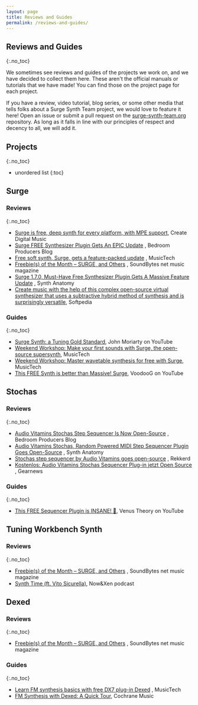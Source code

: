 ```yaml
---
layout: page
title: Reviews and Guides
permalink: /reviews-and-guides/
---
```


## Reviews and Guides
{:.no_toc}

We sometimes see reviews and guides of the projects we work on, and we have decided to collect
them here. These aren't the official manuals or tutorials that we have made! You can find those
on the project page for each project.

If you have a review, video tutorial, blog series, or some other media that tells folks about a
Surge Synth Team project, we would love to feature it here! Open an issue or submit a pull request on the
[surge-synth-team.org](https://github.com/surge-synthesizer/surge-synth-team.org) repository. 
As long as it falls in line with our principles of respect and decency to all, we will add it.


## Projects
{:.no_toc}

* unordered list
{:toc}


## Surge

### Reviews
{:.no_toc}

- [Surge is free, deep synth for every platform, with MPE support](https://cdm.link/2019/04/surge-free-deep-synth-mpe/), Create Digital Music
- [Surge FREE Synthesizer Plugin Gets An EPIC Update](https://bedroomproducersblog.com/2020/07/30/surge-synth-update/)
  , Bedroom Producers Blog
- [Free soft synth, Surge, gets a feature-packed update](https://www.musictech.net/news/free-soft-synth-surge-gets-a-feature-packed-update/)
  , MusicTech
- [Freebie(s) of the Month – SURGE, and Others](https://soundbytesmag.net/freebies-of-the-month-surge-and-others/)
  , SoundBytes net music magazine
- [Surge 1.7.0, Must-Have Free Synthesizer Plugin Gets A Massive Feature Update](https://www.synthanatomy.com/2020/07/surge-1-7-0-must-have-free-synthesizer-plugin-gets-a-massive-feature-update.html)
  , Synth Anatomy
- [Create music with the help of this complex open-source virtual synthesizer that uses a subtractive hybrid method of synthesis and is surprisingly versatile](https://www.softpedia.com/get/Multimedia/Audio/Audio-Mixers-Synthesizers/Surge-Synthesizer.shtml), Softpedia

### Guides
{:.no_toc}

- [Surge Synth: a Tuning Gold Standard](https://www.youtube.com/watch?v=mjgZVmhUC30), John Moriarty on YouTube
- [Weekend Workshop: Make your first sounds with Surge, the open-source supersynth](https://www.musictech.net/tutorials/weekend-workshop-first-sounds-surgesupersynth/), MusicTech
- [Weekend Workshop: Master wavetable synthesis for free with Surge](https://www.musictech.net/tutorials/weekend-workshop-master-wavetable-synthesis-for-free-with-surge/), MusicTech
- [This FREE Synth is better than Massive! Surge](https://www.youtube.com/watch?v=b9nZMV9gv1U), VoodooG on YouTube

## Stochas

### Reviews
{:.no_toc}

- [Audio Vitamins Stochas Step Sequencer Is Now Open-Source](https://bedroomproducersblog.com/2020/08/23/stochas-open-source/)
  , Bedroom Producers Blog
- [Audio Vitamins Stochas, Random Powered MIDI Step Sequencer Plugin Goes Open-Source](https://www.synthanatomy.com/2020/08/audio-vitamins-stochas-random-powered-midi-step-sequencer-plugin-goes-open-source.html)
  , Synth Anatomy
- [Stochas step sequencer by Audio Vitamins goes open-source](https://rekkerd.org/stochas-step-sequencer-by-audio-vitamins-goes-open-source/)
  , Rekkerd
- [Kostenlos: Audio Vitamins Stochas Sequencer Plug-in jetzt Open Source](https://www.gearnews.de/kostenlos-audio-vitamins-stochas-sequencer-plug-in-open-source/)
  , Gearnews

### Guides
{:.no_toc}

- [This FREE Sequencer Plugin is INSANE! 🤯](https://www.youtube.com/watch?v=Wyx8cz7oxLI), Venus Theory on YouTube

## Tuning Workbench Synth

### Reviews
{:.no_toc}

- [Freebie(s) of the Month – SURGE, and Others](https://soundbytesmag.net/freebies-of-the-month-surge-and-others/)
  , SoundBytes net music magazine
- [Synth Time (ft. Vito Sicurella)](https://www.patreon.com/posts/034b-bonus-synth-35474052), Now&Xen podcast

## Dexed

### Reviews
{:.no_toc}

- [Freebie(s) of the Month – SURGE, and Others](https://soundbytesmag.net/freebies-of-the-month-surge-and-others/)
  , SoundBytes net music magazine

### Guides
{:.no_toc}

- [Learn FM synthesis basics with free DX7 plug-in Dexed](https://www.musictech.net/tutorials/fm-synthesis-basics-dexed/)
  , MusicTech
- [FM Synthesis with Dexed: A Quick Tour](http://cochranemusic.com/dexed-tutorial), Cochrane Music